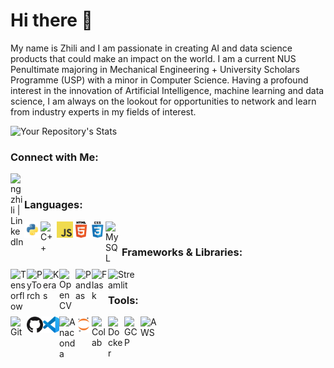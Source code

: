 # Hi there 👋

My name is Zhili and I am passionate in creating AI and data science products that could make an impact on the world. I am a current NUS Penultimate majoring in Mechanical Engineering + University Scholars Programme (USP) with a minor in Computer Science. Having a profound interest in the innovation of Artificial Intelligence, machine learning and data science, I am always on the lookout for opportunities to network and learn from industry experts in my fields of interest.

![Your Repository's Stats](https://github-readme-stats.vercel.app/api?username=ngzhili&show_icons=true)

<!-- Actual text -->
### Connect with Me: 
[<img align="left" alt="ng zhili | LinkedIn" width="22px" src="https://image.flaticon.com/icons/png/512/174/174857.png" />][linkedin]


<!-- Links to your social media accounts -->

[linkedin]: https://www.linkedin.com/in/ngzhili/

</br>

### Languages:

[<img align="left" alt="Python" width="26px" src="https://raw.githubusercontent.com/github/explore/80688e429a7d4ef2fca1e82350fe8e3517d3494d/topics/python/python.png" />][python]

[<img align="left" alt="C++" width="26px" src="https://user-images.githubusercontent.com/69728128/147268226-bdd5ef3b-5881-427e-ad00-b8f4e974d505.png" />][c++]

[<img align="left" alt="JavaScript" width="26px" src="https://raw.githubusercontent.com/github/explore/80688e429a7d4ef2fca1e82350fe8e3517d3494d/topics/javascript/javascript.png" />][javascript]

[<img align="left" alt="HTML5" width="26px" src="https://raw.githubusercontent.com/github/explore/80688e429a7d4ef2fca1e82350fe8e3517d3494d/topics/html/html.png" />][html5]

[<img align="left" alt="CSS3" width="26px" src="https://raw.githubusercontent.com/github/explore/80688e429a7d4ef2fca1e82350fe8e3517d3494d/topics/css/css.png" />][css3]

[<img align="left" alt="MySQL" width="26px" src="https://cdn.icon-icons.com/icons2/2107/PNG/512/file_type_mysql_icon_130379.png" />][mysql]


</br>

### Frameworks & Libraries:

[<img align="left" alt="Tensorflow" width="26px" 
src="https://user-images.githubusercontent.com/69728128/147266724-9ca036e6-da2d-419a-bb10-4ddc7128b331.png" />][tensorflow]

[<img align="left" alt="PyTorch" width="26px" 
src="https://user-images.githubusercontent.com/69728128/147267175-d728c037-6420-49e1-9248-a08c8499a79a.png" />][pytorch]

[<img align="left" alt="Keras" width="26px" 
src="https://user-images.githubusercontent.com/69728128/147268879-29e205fc-61d2-47b6-b7ee-8e9bb8c9032a.png" />][keras]

[<img align="left" alt="OpenCV" width="26px" 
src="https://user-images.githubusercontent.com/69728128/147267497-73fdc391-e6ad-4021-a279-cce5ec28800d.png" />][opencv]

[<img align="left" alt="Pandas" width="26px" 
src="https://user-images.githubusercontent.com/69728128/147268720-51cf6fc8-ac64-4b22-abaf-18729800d733.png" />][pandas]

[<img align="left" alt="Flask" width="26px" 
src="https://user-images.githubusercontent.com/69728128/147269445-f0602982-d169-4b5d-8346-27479a425d18.png" />][flask]

[<img align="left" alt="Streamlit" width="50px" 
src="https://user-images.githubusercontent.com/69728128/147269395-cc099f7e-a327-4371-8e9d-e4165925a2da.png" />][Streamlit]

</br>

### Tools:

[<img align="left" alt="Git" width="26px" src="https://upload.wikimedia.org/wikipedia/commons/3/3f/Git_icon.svg" />][git]

[<img align="left" alt="GitHub" width="26px" src="https://raw.githubusercontent.com/github/explore/78df643247d429f6cc873026c0622819ad797942/topics/github/github.png" />][github]

[<img align="left" alt="Visual Studio Code" width="26px" src="https://raw.githubusercontent.com/github/explore/80688e429a7d4ef2fca1e82350fe8e3517d3494d/topics/visual-studio-code/visual-studio-code.png" />][vscode]

[<img align="left" alt="Anaconda" width="26px" src="https://user-images.githubusercontent.com/69728128/147268547-d88c6a6d-b81b-4507-886c-bc67a1a7148b.png" />][anaconda]

[<img align="left" alt="Jupyter" width="26px" src="https://raw.githubusercontent.com/github/explore/80688e429a7d4ef2fca1e82350fe8e3517d3494d/topics/jupyter-notebook/jupyter-notebook.png" />][jupyternotebook]

[<img align="left" alt="Colab" width="26px" src="https://colab.research.google.com/img/colab_favicon_256px.png" />][colab]

[<img align="left" alt="Docker" width="26px" 
src="https://user-images.githubusercontent.com/69728128/147267704-4dd96fdf-a1e4-4775-84f9-b111876c3a89.png" />][docker]

[<img align="left" alt="GCP" width="26px" 
src="https://user-images.githubusercontent.com/69728128/147269937-5335bb77-304c-4244-9ae6-14419daa9aae.png" />][gcp]

[<img align="left" alt="AWS" width="26px" 
src="https://user-images.githubusercontent.com/69728128/147270118-5c1077e0-3cc0-4d8a-a17f-d632373116c4.png" />][aws]

[c++]: https://isocpp.org/
[vscode]: https://code.visualstudio.com/
[python]: https://www.python.org/
[javascript]: https://www.javascript.com/
[html5]: https://developer.mozilla.org/en-US/docs/Glossary/HTML5
[css3]: https://developer.mozilla.org/en-US/docs/Web/CSS
[mysql]: https://www.mysql.com/
[git]: https://git-scm.com/
[github]: https://github.com/ngzhili
[jupyternotebook]: https://jupyter.org/
[colab]: https://colab.research.google.com/

[pandas]: https://pandas.pydata.org/
[streamlit]: https://streamlit.io/
[flask]: https://flask.palletsprojects.com/en/2.0.x/
[keras]: https://keras.io/
[tensorflow]: https://www.tensorflow.org/
[pytorch]: https://pytorch.org/
[opencv]: https://opencv.org/
[docker]: https://www.docker.com/
[anaconda]: https://www.anaconda.com/
[gcp]: https://cloud.google.com/
[aws]: https://aws.amazon.com/

<!--### Github Stats-->

<!--<img align="center" src="https://github-readme-stats.vercel.app/api/top-langs/?username=ngzhili&hide=jupyter notebook&title_color=ffffff&text_color=c9cacc&icon_color=2bbc8a&bg_color=1d1f21&langs_count=5" />-->

<!--
**ngzhili/ngzhili** is a ✨ _special_ ✨ repository because its `README.md` (this file) appears on your GitHub profile.


Here are some ideas to get you started:

- 🔭 I’m currently working on ...
- 🌱 I’m currently learning ...
- 👯 I’m looking to collaborate on ...
- 🤔 I’m looking for help with ...
- 💬 Ask me about ...
- 📫 How to reach me: ...
- 😄 Pronouns: ...
- ⚡ Fun fact: ...
-->
